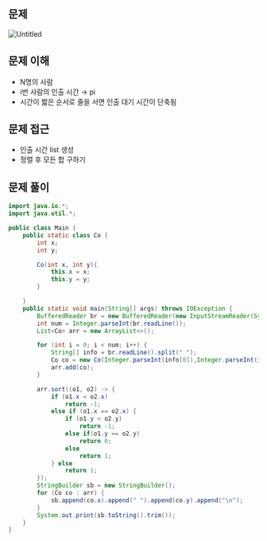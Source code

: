 ## 문제

![Untitled](https://prod-files-secure.s3.us-west-2.amazonaws.com/05918415-3f0e-4564-bed2-99de1628a020/2a3d1a56-2476-4dce-a9fb-3d3a0f911d82/Untitled.png)

## 문제 이해

- N명의 사람
- i번 사람의 인출 시간 → pi
- 시간이 짧은 순서로 줄을 서면 인출 대기 시간이 단축됨

## 문제 접근

- 인출 시간 list 생성
- 정렬 후 모든 합 구하기

## 문제 풀이

```java
import java.io.*;
import java.util.*;

public class Main {
    public static class Co {
        int x;
        int y;

        Co(int x, int y){
            this.x = x;
            this.y = y;
        }

    }
    public static void main(String[] args) throws IOException {
        BufferedReader br = new BufferedReader(new InputStreamReader(System.in));
        int num = Integer.parseInt(br.readLine());
        List<Co> arr = new ArrayList<>();

        for (int i = 0; i < num; i++) {
            String[] info = br.readLine().split(" ");
            Co co = new Co(Integer.parseInt(info[0]),Integer.parseInt(info[1]));
            arr.add(co);
        }

        arr.sort((o1, o2) -> {
            if (o1.x < o2.x)
                return -1;
            else if (o1.x == o2.x) {
                if (o1.y < o2.y)
                    return -1;
                else if(o1.y == o2.y)
                    return 0;
                else
                    return 1;
            } else
                return 1;
        });
        StringBuilder sb = new StringBuilder();
        for (Co co : arr) {
            sb.append(co.x).append(" ").append(co.y).append("\n");
        }
        System.out.print(sb.toString().trim());
    }
}
```
